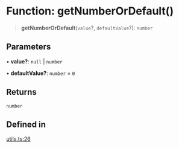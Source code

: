 # Function: getNumberOrDefault()

> **getNumberOrDefault**(`value`?, `defaultValue`?): `number`

## Parameters

• **value?**: `null` \| `number`

• **defaultValue?**: `number` = `0`

## Returns

`number`

## Defined in

[utils.ts:26](https://github.com/mbti-nf-team/frontend-libraries/blob/3916286534b50dbdcab9c2145adbaa464419b886/packages/core/src/utils.ts#L26)
